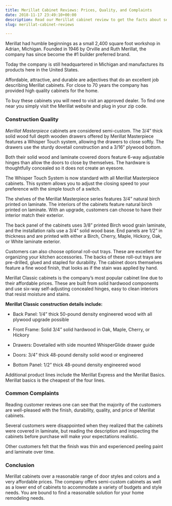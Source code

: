 ```yaml
---
title: Merillat Cabinet Reviews: Prices, Quality, and Complaints
date: 2018-11-17 23:49:10+00:00
description: Read our Merillat cabinet review to get the facts about semi-custom kitchen cabinets. You'll discover why we think Merillat cabinets are the great for most people.
slug: merillat-cabinet-reviews

---
```



Merillat had humble beginnings as a small 2,400 square foot workshop in Adrian, Michigan. Founded in 1946 by Orville and Ruth Merillat, the company has since become the #1 builder preferred brand.





Today the company is still headquartered in Michigan and manufactures its products here in the United States.



Affordable, attractive, and durable are adjectives that do an excellent job describing Merillat cabinets. For close to 70 years the company has provided high quality cabinets for the home.

To buy these cabinets you will need to visit an approved dealer. To find one near you simply visit the Merillat website and plug in your zip code.



### Construction Quality



_Merillat Masterpiece_ cabinets are considered semi-custom. The 3/4” thick solid wood full depth wooden drawers offered by Merillat Masterpiece features a Whisper Touch system, allowing the drawers to close softly. The drawers use the sturdy dovetail construction and a 3/16” plywood bottom.

Both their solid wood and laminate covered doors feature 6-way adjustable hinges than allow the doors to close by themselves. The hardware is thoughtfully concealed so it does not create an eyesore.

The Whisper Touch System is now standard with all Merillat Masterpiece cabinets. This system allows you to adjust the closing speed to your preference with the simple touch of a switch.

The shelves of the Merillat Masterpiece series features 3/4” natural birch printed on laminate. The interiors of the cabinets feature natural birch printed on laminate. With an upgrade, customers can choose to have their interior match their exterior.

The back panel of the cabinets uses 3/8” printed Birch wood grain laminate, and the installation rails use a 3/4” solid wood base. End panels are 1/2” in thickness and are printed with either a Birch, Cherry, Maple, Hickory, Oak, or White laminate exterior.

Customers can also choose optional roll-out trays. These are excellent for organizing your kitchen accessories. The backs of these roll-out trays are pre-drilled, glued and stapled for durability. The cabinet doors themselves feature a fine wood finish, that looks as if the stain was applied by hand.

Merillat Classic cabinets is the company’s most popular cabinet line due to their affordable prices. These are built from solid hardwood components and use six-way self-adjusting concealed hinges, easy to clean interiors that resist moisture and stains.

**Merillat Classic construction details include:**




  * Back Panel: 1/4” thick 50-pound density engineered wood with all plywood upgrade possible


  * Front Frame: Solid 3/4” solid hardwood in Oak, Maple, Cherry, or Hickory


  * Drawers: Dovetailed with side mounted WhisperGlide drawer guide


  * Doors: 3/4” thick 48-pound density solid wood or engineered


  * Bottom Panel: 1/2” thick 48-pound density engineered wood



Additional product lines include the Merillat Express and the Merillat Basics. Merillat basics is the cheapest of the four lines.



### Common Complaints



Reading customer reviews one can see that the majority of the customers are well-pleased with the finish, durability, quality, and price of Merillat cabinets.

Several customers were disappointed when they realized that the cabinets were covered in laminate, but reading the description and inspecting the cabinets before purchase will make your expectations realistic.

Other customers felt that the finish was thin and experienced peeling paint and laminate over time.



### Conclusion



Merillat cabinets over a reasonable range of door styles and colors and a very affordable prices. The company offers semi-custom cabinets as well as a lower end of cabinets to accommodate a variety of budgets and style needs. You are bound to find a reasonable solution for your home remodeling needs.

